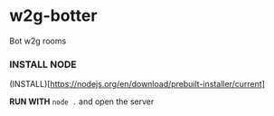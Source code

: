 # w2g-botter
Bot w2g rooms

### INSTALL NODE

(INSTALL)[https://nodejs.org/en/download/prebuilt-installer/current]

**RUN WITH**
`node .` and open the server